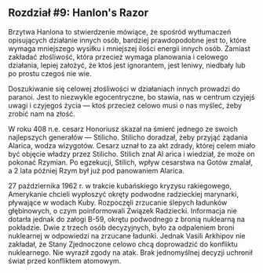 ## Rozdział #9: Hanlon's Razor

Brzytwa Hanlona to stwierdzenie mówiące, że spośród wytłumaczeń opisujących działanie innych osób, bardziej
prawdopodobne jest to, które wymaga mniejszego wysiłku i mniejszej ilości energii innych osób. Zamiast zakładać
złośliwość, która przecież wymaga planowania i celowego działania, lepiej założyć, że ktoś jest ignorantem, jest leniwy,
niedbały lub po prostu czegoś nie wie.

Doszukiwanie się celowej złośliwości w działaniach innych prowadzi do paranoi. Jest to niezwykle egocentryczne, bo
stawia, nas w centrum czyjejś uwagi i czyjegoś życia — ktoś przecież celowo musi o nas myśleć, żeby zrobić nam na złość.

W roku 408 n.e. cesarz Honoriusz skazał na śmierć jednego ze swoich najlepszych generałów — Stilicho. Stilicho doradzał,
żeby przyjąć żądania Alarica, wodza wizygotów. Cesarz uznał to za akt zdrady, której celem miało być objęcie władzy
przez Stilicho. Stilich znał Al arica i wiedział, że może on pokonać Rzymian. Po egzekucji, Stilich, wpływ cesarstwa na
Gotów zmalał, a 2 lata później Rzym był już pod panowaniem Alarica.

27 października 1962 r. w trakcie kubańskiego kryzysu rakiegowego, Amerykanie chcieli wypłoszyć okręty podwodne
radzieckiej marynarki, pływające w wodach Kuby. Rozpoczęli zrzucanie ślepych ładunków głębinowych, o czym poinformowali
Związek Radziecki. Informacja nie dotarła jednak do załogi B-59, okrętu podwodnego z bronią nuklearną na pokładzie.
Dwie z trzech osób decyzyjnych, było za odpaleniem broni nuklearnej w odpowiedzi na zrzucane ładunki. Jednak Vasili
Arkhipov nie zakładał, że Stany Zjednoczone celowo chcą doprowadzić do konfliktu nuklearnego. Nie wyraził zgody na atak.
Brak jednomyślnej decyzji uchronił świat przed konfliktem atomowym.
